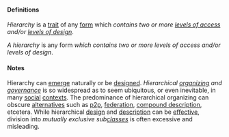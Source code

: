 #### Definitions

*Hierarchy* is a [trait](https://github.com/gcassel/Modular-Organization-Terminology/blob/master/terms/trait.md) of any [form](https://github.com/gcassel/Modular-Organization-Terminology/blob/master/terms/form.md) which *contains two or more [levels of access](https://github.com/gcassel/Modular-Organizing-Terminology/blob/master/terms/level-of-access.md) and/or [levels of design](https://github.com/gcassel/Modular-Organizing-Terminology/blob/master/terms/level-of-design.md)*.

*A hierarchy* is any form *which contains two or more levels of access and/or levels of design*.

#### Notes

Hierarchy can [emerge](https://github.com/gcassel/Modular-Organizing-Terminology/blob/master/terms/emerge.md) naturally or be [designed](https://github.com/gcassel/Modular-Organizing-Terminology/blob/master/terms/design.md).  *Hierarchical [organizing](https://github.com/gcassel/Modular-Organization-Terminology/blob/master/terms/organize.md) and [governance](https://github.com/gcassel/Modular-Organization-Terminology/blob/master/terms/govern.md)* is so widespread as to seem ubiquitous, or even inevitable, in many [social](https://github.com/gcassel/Modular-Organization-Terminology/blob/master/terms/social.md) [contexts](https://github.com/gcassel/Modular-Organization-Terminology/blob/master/terms/context.md).  The predominance of hierarchical organizing can obscure [alternatives](https://github.com/gcassel/Modular-Organization-Terminology/blob/master/terms/alternative.md) such as [p2p](https://github.com/gcassel/Modular-Organization-Terminology/blob/master/terms/p2p.md), [federation](https://github.com/gcassel/Modular-Organization-Terminology/blob/master/terms/federate.md), [compound description](https://github.com/gcassel/Modular-Organization-Terminology/blob/master/terms/compound-description.md), etcetera.   While hierarchical [design](https://github.com/gcassel/Modular-Organization-Terminology/blob/master/terms/design.md) and [description](https://github.com/gcassel/Modular-Organization-Terminology/blob/master/terms/describe.md) can be [effective](https://github.com/gcassel/Modular-Organization-Terminology/blob/master/terms/effective.md), division into *mutually exclusive sub[classes](https://github.com/gcassel/Modular-Organization-Terminology/blob/master/terms/class.md)* is often excessive and misleading.
